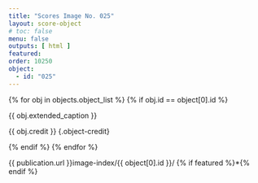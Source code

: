 ```yaml
---
title: "Scores Image No. 025"
layout: score-object
# toc: false
menu: false
outputs: [ html ]
featured: 
order: 10250
object:
  - id: "025"
---
```


{% for obj in objects.object_list %}
{% if obj.id == object[0].id %}

{{ obj.extended_caption }}

{{ obj.credit }} {.object-credit}

{% endif %}
{% endfor %}

<div class="object-credit object-url is-print-only">

{{ publication.url }}image-index/{{ object[0].id }}/ {% if featured %}*{% endif %}

</div>
